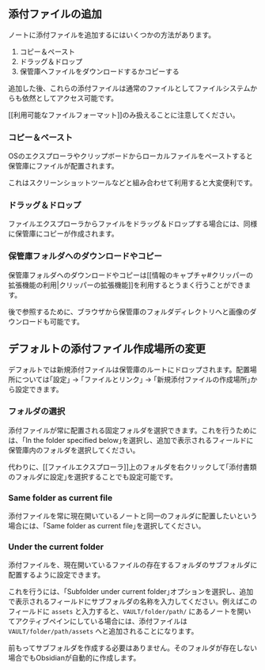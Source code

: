 ## 添付ファイルの追加

ノートに添付ファイルを追加するにはいくつかの方法があります。

1. コピー＆ペースト
2. ドラッグ＆ドロップ
3. 保管庫へファイルをダウンロードするかコピーする

追加した後、これらの添付ファイルは通常のファイルとしてファイルシステムからも依然としてアクセス可能です。

[[利用可能なファイルフォーマット]]のみ扱えることに注意してください。

### コピー＆ペースト

OSのエクスプローラやクリップボードからローカルファイルをペーストすると保管庫にファイルが配置されます。

これはスクリーンショットツールなどと組み合わせて利用すると大変便利です。

### ドラッグ＆ドロップ

ファイルエクスプローラからファイルをドラッグ＆ドロップする場合には、同様に保管庫にコピーが作成されます。

### 保管庫フォルダへのダウンロードやコピー

保管庫フォルダへのダウンロードやコピーは[[情報のキャプチャ#クリッパーの拡張機能の利用|クリッパーの拡張機能]]を利用するとうまく行うことができます。

後で参照するために、ブラウザから保管庫のフォルダディレクトリへと画像のダウンロードも可能です。

## デフォルトの添付ファイル作成場所の変更

デフォルトでは新規添付ファイルは保管庫のルートにドロップされます。配置場所については｢設定｣ → ｢ファイルとリンク｣ → ｢新規添付ファイルの作成場所｣から設定できます。

### フォルダの選択

添付ファイルが常に配置される固定フォルダを選択できます。これを行うためには、｢In the folder specified below｣を選択し、追加で表示されるフィールドに保管庫内のフォルダを選択してください。

代わりに、[[ファイルエクスプローラ]]上のフォルダを右クリックして｢添付書類のフォルダに設定｣を選択することでも設定可能です。

### Same folder as current file

添付ファイルを常に現在開いているノートと同一のフォルダに配置したいという場合には、｢Same folder as current file｣を選択してください。

### Under the current folder

添付ファイルを、現在開いているファイルの存在するフォルダのサブフォルダに配置するように設定できます。

これを行うには、｢Subfolder under current folder｣オプションを選択し、追加で表示されるフィールドにサブフォルダの名称を入力してください。例えばこのフィールドに `assets` と入力すると、`VAULT/folder/path/` にあるノートを開いてアクティブペインにしている場合には、添付ファイルは `VAULT/folder/path/assets` へと追加されることになります。

前もってサブフォルダを作成する必要はありません。そのフォルダが存在しない場合でもObsidianが自動的に作成します。